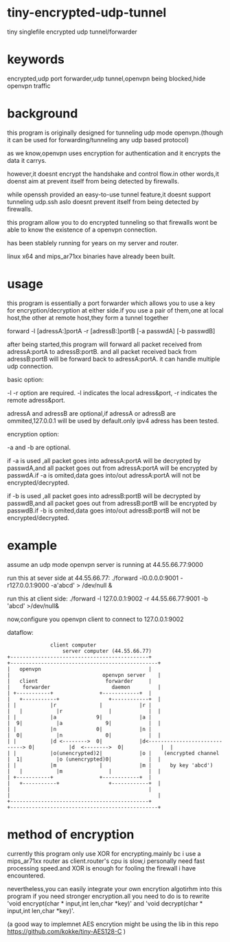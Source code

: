 # tiny-encrypted-udp-tunnel
tiny singlefile encrypted udp tunnel/forwarder

# keywords
encrypted,udp port forwarder,udp tunnel,openvpn being blocked,hide openvpn traffic

# background 
this program is originally designed for tunneling udp mode openvpn.(though it can be used for forwarding/tunneling any udp based protocol)

as we know,openvpn uses encryption for authentication and it encrypts the data it carrys.

however,it doesnt encrypt the handshake and control flow.in other words,it doenst aim at prevent itself from being detected by firewalls.

while openssh provided an easy-to-use tunnel feature,it doesnt support tunneling udp.ssh aslo doesnt prevent itself from being detected by firewalls.

this program allow you to do encrypted tunneling so that firewalls wont be able to know the existence of a openvpn connection.

has been stablely running for years on my server and router. 

linux x64 and mips_ar71xx binaries have already been built.

# usage
this program is essentially a port forwarder which allows you to use a key for encryption/decryption at either side.if you use a pair of them,one at local host,the other at remote host,they form a tunnel together

forward -l [adressA:]portA -r [adressB:]portB  [-a passwdA] [-b passwdB]

after being started,this program will forward all packet received from adressA:portA to adressB:portB. and all packet received back from adressB:portB will be forward back to adressA:portA. it can handle multiple udp connection.

basic option:

-l -r option are required. -l indicates the local adress&port, -r indicates the remote adress&port.

adressA and adressB are optional,if adressA or adressB are ommited,127.0.0.1 will be used by default.only ipv4 adress has been tested.


encryption option:

-a and -b are optional.

if -a is used ,all packet goes into adressA:portA will be decrypted by passwdA,and all packet goes out from adressA:portA will be encrypted by passwdA.if -a is omited,data goes into/out adressA:portA will not be encrypted/decrypted.

if -b is used ,all packet goes into adressB:portB will be decrypted by passwdB,and all packet goes out from adressB:portB will be encrypted by passwdB.if -b is omited,data goes into/out adressB:portB will not be encrypted/decrypted.




# example
assume an udp mode openvpn server is running at 44.55.66.77:9000

run this at sever side at 44.55.66.77:
./forward -l0.0.0.0:9001 -r127.0.0.1:9000 -a'abcd' > /dev/null &

run this at client side:
./forward -l 127.0.0.1:9002 -r 44.55.66.77:9001 -b 'abcd' >/dev/null&

now,configure you openvpn client to connect to 127.0.0.1:9002

dataflow:


                  client computer                                                           server computer (44.55.66.77)
    +---------------------------------------------+                           +------------------------------------------------+
    |   openvpn                                   |                           |                              openvpn server    |
    |   client                      forwarder     |                           |    forwarder                    daemon         |
    | +-----------+               +------------+  |                           |   +-----------+                +------------+  |
    | |           |r              |            |r |                           |   |           |r               |            |  |
    | |           |a             9|            |a |                           |  9|           |a              9|            |  |
    | |           |n             0|            |n |                           |  0|           |n              0|            |  |
    | |           |d <-------->  0|            |d<-----------------------------> 0|           |d  <-------->  0|            |  |
    | |           |o(unencrypted)2|            |o |    (encrypted channel     |  1|           |o (unencrypted)0|            |  |
    | |           |m              |            |m |      by key 'abcd')       |   |           |m               |            |  |
    | +-----------+               +------------+  |                           |   +-----------+                +------------+  |
    |                                             |                           |                                                |
    +---------------------------------------------+                           +------------------------------------------------+



# method of encryption
currently this program only use XOR for encrypting.mainly bc i use a mips_ar71xx router as client.router's cpu is slow,i personally need fast processing speed.and XOR is enough for fooling the firewall i have encountered.

nevertheless,you can easily integrate your own encrytion algotirhm into this program if you need stronger encryption.all you need to do is to rewrite 'void encrypt(char * input,int len,char *key)' and 'void decrypt(char * input,int len,char *key)'.

(a good way to implemnet AES encrytion might be using the lib in this repo https://github.com/kokke/tiny-AES128-C )
